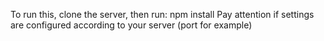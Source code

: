 To run this, clone the server, then run: npm install
Pay attention if settings are configured according to your server (port for example)